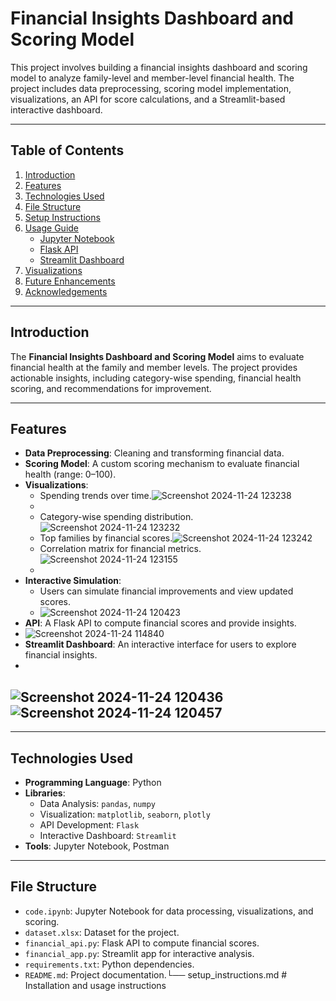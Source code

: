 # Financial Insights Dashboard and Scoring Model

This project involves building a financial insights dashboard and scoring model to analyze family-level and member-level financial health. The project includes data preprocessing, scoring model implementation, visualizations, an API for score calculations, and a Streamlit-based interactive dashboard.

---

## Table of Contents

1. [Introduction](#introduction)
2. [Features](#features)
3. [Technologies Used](#technologies-used)
4. [File Structure](#file-structure)
5. [Setup Instructions](#setup-instructions)
6. [Usage Guide](#usage-guide)
   - [Jupyter Notebook](#jupyter-notebook)
   - [Flask API](#flask-api)
   - [Streamlit Dashboard](#streamlit-dashboard)
7. [Visualizations](#visualizations)
8. [Future Enhancements](#future-enhancements)
9. [Acknowledgements](#acknowledgements)

---

## Introduction

The **Financial Insights Dashboard and Scoring Model** aims to evaluate financial health at the family and member levels. The project provides actionable insights, including category-wise spending, financial health scoring, and recommendations for improvement.

---

## Features

- **Data Preprocessing**: Cleaning and transforming financial data.
- **Scoring Model**: A custom scoring mechanism to evaluate financial health (range: 0–100).
- **Visualizations**:
  - Spending trends over time.![Screenshot 2024-11-24 123238](https://github.com/user-attachments/assets/cf21b2a4-d752-49d3-9826-90c0b9496f7f)
  - 
  - Category-wise spending distribution.![Screenshot 2024-11-24 123232](https://github.com/user-attachments/assets/b7a65b3c-5b6e-4f15-bc0a-56483dd8402c)
  - Top families by financial scores.![Screenshot 2024-11-24 123242](https://github.com/user-attachments/assets/aa41bc90-72ee-4b88-acf6-8f529865d151)
  - Correlation matrix for financial metrics.![Screenshot 2024-11-24 123155](https://github.com/user-attachments/assets/c8856cac-f5c1-4831-98f3-4599a98c3982)
  - 
- **Interactive Simulation**:
  - Users can simulate financial improvements and view updated scores.
  - ![Screenshot 2024-11-24 120423](https://github.com/user-attachments/assets/36097990-8987-4412-810c-6e633f944b35)
- **API**: A Flask API to compute financial scores and provide insights.
- ![Screenshot 2024-11-24 114840](https://github.com/user-attachments/assets/2efa30ff-88f5-4053-ae96-77baab19b266)
- **Streamlit Dashboard**: An interactive interface for users to explore financial insights.
- 
![Screenshot 2024-11-24 120436](https://github.com/user-attachments/assets/ff3834a0-21dd-40a5-a6f2-804897be9b5b)
![Screenshot 2024-11-24 120457](https://github.com/user-attachments/assets/6b133fca-ddbe-4d51-9a88-43cfc987a5da)
- 

---

## Technologies Used

- **Programming Language**: Python
- **Libraries**:
  - Data Analysis: `pandas`, `numpy`
  - Visualization: `matplotlib`, `seaborn`, `plotly`
  - API Development: `Flask`
  - Interactive Dashboard: `Streamlit`
- **Tools**: Jupyter Notebook, Postman

---
## File Structure
- `code.ipynb`: Jupyter Notebook for data processing, visualizations, and scoring.
- `dataset.xlsx`: Dataset for the project.
- `financial_api.py`: Flask API to compute financial scores.
- `financial_app.py`: Streamlit app for interactive analysis.
- `requirements.txt`: Python dependencies.
- `README.md`: Project documentation.└── setup_instructions.md      # Installation and usage instructions
